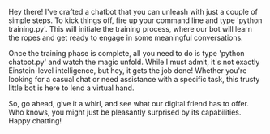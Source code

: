 Hey there! I've crafted a chatbot that you can unleash with just a couple of simple steps. To kick things off, fire up your command line and type 'python training.py'. This will initiate the training process, where our bot will learn the ropes and get ready to engage in some meaningful conversations.

Once the training phase is complete, all you need to do is type 'python chatbot.py' and watch the magic unfold. While I must admit, it's not exactly Einstein-level intelligence, but hey, it gets the job done! Whether you're looking for a casual chat or need assistance with a specific task, this trusty little bot is here to lend a virtual hand.

So, go ahead, give it a whirl, and see what our digital friend has to offer. Who knows, you might just be pleasantly surprised by its capabilities. Happy chatting!
